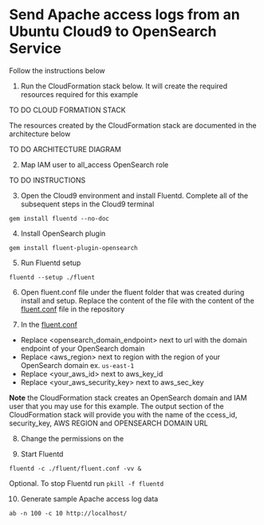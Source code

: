 # Send Apache access logs from an Ubuntu Cloud9 to OpenSearch Service

Follow the instructions below

1. Run the CloudFormation stack below. It will create the required resources required for this example

TO DO CLOUD FORMATION STACK
  
The resources created by the CloudFormation stack are documented in the architecture below
  
TO DO ARCHITECTURE DIAGRAM

2. Map IAM user to all_access OpenSearch role

TO DO INSTRUCTIONS

3. Open the Cloud9 environment and install Fluentd. Complete all of the subsequent steps in the Cloud9 terminal

```gem install fluentd --no-doc```

4. Install OpenSearch plugin

```gem install fluent-plugin-opensearch```

5. Run Fluentd setup

```fluentd --setup ./fluent```

6. Open fluent.conf file under the fluent folder that was created during install and setup. Replace the content of the file with the content of the [fluent.conf](https://github.com/ev2900/Fluentd_Examples/blob/main/Cloud9_Apache_Logs_OpenSearch/fluent.conf) file in the repository

7. In the [fluent.conf](https://github.com/ev2900/Fluentd_Examples/blob/main/Cloud9_Apache_Logs_OpenSearch/fluent.conf)

* Replace <opensearch_domain_endpoint> next to url with the domain endpoint of your OpenSearch domain
* Replace <aws_region> next to region with the region of your OpenSearch domain ex. ```us-east-1``` 
* Replace <your_aws_id> next to aws_key_id
* Replace <your_aws_security_key> next to aws_sec_key

**Note** the CloudFormation stack creates an OpenSearch domain and IAM user that you may use for this example. The output section of the CloudFormation stack will provide you with the name of the ccess_id, security_key, AWS REGION and OPENSEARCH DOMAIN URL

8. Change the permissions on the
  
9. Start Fluentd
  
  ```fluentd -c ./fluent/fluent.conf -vv &```

Optional. To stop Fluentd run ```pkill -f fluentd```
  
10. Generate sample Apache access log data
  
```ab -n 100 -c 10 http://localhost/```
  

